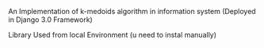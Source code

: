 An Implementation of k-medoids algorithm in information system (Deployed in Django 3.0 Framework)

Library Used from local Environment (u need to instal manually)